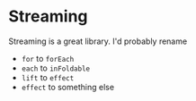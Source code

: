 # Streaming

Streaming is a great library.  I'd probably rename

* `for` to `forEach`
* `each` to `inFoldable`
* `lift` to `effect`
* `effect` to something else
